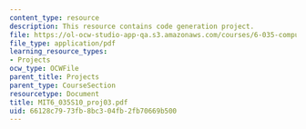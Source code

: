 ```yaml
---
content_type: resource
description: This resource contains code generation project.
file: https://ol-ocw-studio-app-qa.s3.amazonaws.com/courses/6-035-computer-language-engineering-spring-2010/66128c7973fb8bc304fb2fb70669b500_MIT6_035S10_proj03.pdf
file_type: application/pdf
learning_resource_types:
- Projects
ocw_type: OCWFile
parent_title: Projects
parent_type: CourseSection
resourcetype: Document
title: MIT6_035S10_proj03.pdf
uid: 66128c79-73fb-8bc3-04fb-2fb70669b500
---
```

